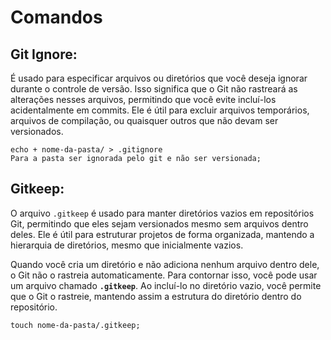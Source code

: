 
# Comandos

## Git Ignore:
É usado para especificar arquivos ou diretórios que você deseja ignorar durante o controle de versão. Isso significa que o Git não rastreará as alterações nesses arquivos, permitindo que você evite incluí-los acidentalmente em commits. Ele é útil para excluir arquivos temporários, arquivos de compilação, ou quaisquer outros que não devam ser versionados.

```
echo + nome-da-pasta/ > .gitignore
Para a pasta ser ignorada pelo git e não ser versionada;

```

## Gitkeep:
O arquivo `.gitkeep` é usado para manter diretórios vazios em repositórios Git, permitindo que eles sejam versionados mesmo sem arquivos dentro deles. Ele é útil para estruturar projetos de forma organizada, mantendo a hierarquia de diretórios, mesmo que inicialmente vazios. 

Quando você cria um diretório e não adiciona nenhum arquivo dentro dele, o Git não o rastreia automaticamente. Para contornar isso, você pode usar um arquivo chamado **`.gitkeep`**. Ao incluí-lo no diretório vazio, você permite que o Git o rastreie, mantendo assim a estrutura do diretório dentro do repositório.

```
touch nome-da-pasta/.gitkeep;

```